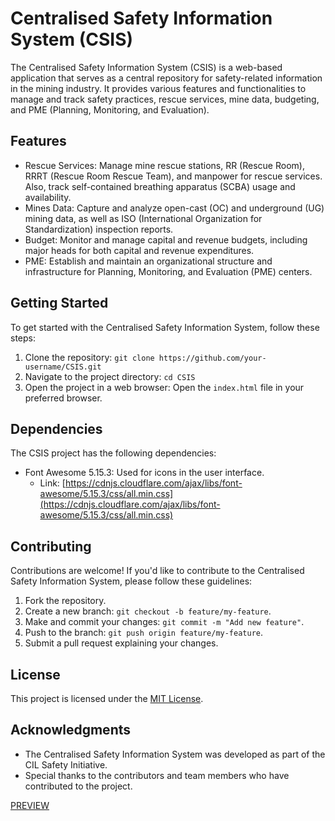 # Centralised Safety Information System (CSIS)

The Centralised Safety Information System (CSIS) is a web-based application that serves as a central repository for safety-related information in the mining industry. It provides various features and functionalities to manage and track safety practices, rescue services, mine data, budgeting, and PME (Planning, Monitoring, and Evaluation).

## Features

- Rescue Services: Manage mine rescue stations, RR (Rescue Room), RRRT (Rescue Room Rescue Team), and manpower for rescue services. Also, track self-contained breathing apparatus (SCBA) usage and availability.
- Mines Data: Capture and analyze open-cast (OC) and underground (UG) mining data, as well as ISO (International Organization for Standardization) inspection reports.
- Budget: Monitor and manage capital and revenue budgets, including major heads for both capital and revenue expenditures.
- PME: Establish and maintain an organizational structure and infrastructure for Planning, Monitoring, and Evaluation (PME) centers.

## Getting Started

To get started with the Centralised Safety Information System, follow these steps:

1. Clone the repository: `git clone https://github.com/your-username/CSIS.git`
2. Navigate to the project directory: `cd CSIS`
3. Open the project in a web browser: Open the `index.html` file in your preferred browser.

## Dependencies

The CSIS project has the following dependencies:

- Font Awesome 5.15.3: Used for icons in the user interface.
  - Link: [https://cdnjs.cloudflare.com/ajax/libs/font-awesome/5.15.3/css/all.min.css](https://cdnjs.cloudflare.com/ajax/libs/font-awesome/5.15.3/css/all.min.css)

## Contributing

Contributions are welcome! If you'd like to contribute to the Centralised Safety Information System, please follow these guidelines:

1. Fork the repository.
2. Create a new branch: `git checkout -b feature/my-feature`.
3. Make and commit your changes: `git commit -m "Add new feature"`.
4. Push to the branch: `git push origin feature/my-feature`.
5. Submit a pull request explaining your changes.

## License

This project is licensed under the [MIT License](LICENSE).

## Acknowledgments

- The Centralised Safety Information System was developed as part of the CIL Safety Initiative.
- Special thanks to the contributors and team members who have contributed to the project.


[PREVIEW](https://absterjr.github.io/CSIS/home.html)
